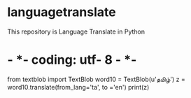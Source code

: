 # languagetranslate
This repository is Language Translate in Python

# - *- coding: utf- 8 - *-

from textblob import TextBlob
word10 = TextBlob(u'தமிழ்')
z = word10.translate(from_lang='ta', to ='en')
print(z)
